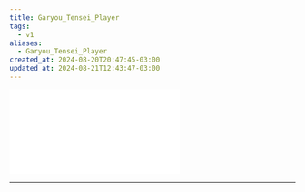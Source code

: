 ```yaml
---
title: Garyou_Tensei_Player
tags:
  - v1
aliases:
  - Garyou_Tensei_Player
created_at: 2024-08-20T20:47:45-03:00
updated_at: 2024-08-21T12:43:47-03:00
---
```


![Garyou_Tensei_Player.excalidraw](_excalidraw/Garyou_Tensei_Player.excalidraw.md)

---

